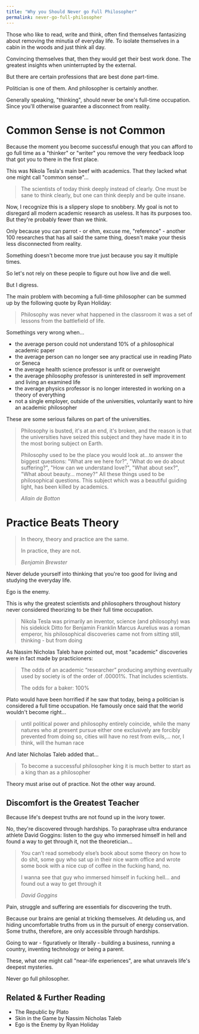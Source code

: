 ```yaml
---
title: "Why you Should Never go Full Philosopher"
permalink: never-go-full-philosopher
---
```


Those who like to read, write and think, often find themselves fantasizing about removing the minutia of everyday life. To isolate themselves in a cabin in the woods and just think all day.

Convincing themselves that, then they would get their best work done. The greatest insights when uninterrupted by the external.

But there are certain professions that are best done part-time.

Politician is one of them. And philosopher is certainly another.

Generally speaking, "thinking", should never be one's full-time occupation. Since you'll otherwise guarantee a disconnect from reality.

# Common Sense is not Common

Because the moment you become successful enough that you can afford to go full time as a "thinker" or "writer" you remove the very feedback loop that got you to there in the first place.

This was Nikola Tesla's main beef with academics. That they lacked what one might call "common sense"...

> The scientists of today think deeply instead of clearly. One must be sane to think clearly, but one can think deeply and be quite insane.

Now, I recognize this is a slippery slope to snobbery. My goal is not to disregard all modern academic research as useless. It has its purposes too. But they're probably fewer than we think.

Only because you can parrot - or ehm, excuse me, "reference" - another 100 researches that has all said the same thing, doesn't make your thesis less disconnected from reality.

Something doesn't become more true just because you say it multiple times.

So let's not rely on these people to figure out how live and die well.

But I digress.

The main problem with becoming a full-time philosopher can be summed up by the following quote by Ryan Holiday:

> Philosophy was never what happened in the classroom it was a set of lessons from the battlefield of life.

Somethings very wrong when...

* the average person could not understand 10% of a philosophical academic paper
* the average person can no longer see any practical use in reading Plato or Seneca
* the average health science professor is unfit or overweight
* the average philosophy professor is uninterested in self improvement and living an examined life
* the average physics professor is no longer interested in working on a theory of everything
* not a single employer, outside of the universities, voluntarily want to hire an academic philosopher

These are some serious failures on part of the universities.

> Philosophy is busted, it's at an end, it's broken, and the reason is that the universities have seized this subject and they have made it in to the most boring subject on Earth.
> 
> Philosophy used to be the place you would look at...to answer the biggest questions: "What are we here for?", "What do we do about suffering?", "How can we understand love?", "What about sex?", "What about beauty... money?" All these things used to be philosophical questions. This subject which was a beautiful guiding light, has been killed by academics.
> 
> <cite>Allain de Botton</cite>

# Practice Beats Theory

> In theory, theory and practice are the same.
> 
> In practice, they are not.
> 
> <cite>Benjamin Brewster</cite>

Never delude yourself into thinking that you're too good for living and studying the everyday life.

Ego is the enemy.

This is why the greatest scientists and philosophers throughout history never considered theorizing to be their full time occupation.

> Nikola Tesla was primarily an inventor, science (and philosophy) was his sidekick
> Ditto for Benjamin Franklin
> Marcus Aurelius was a roman emperor, his philosophical discoveries came not from sitting still, thinking - but from doing

As Nassim Nicholas Taleb have pointed out, most "academic" discoveries were in fact made by practicioners: 

> The odds of an academic “researcher” producing anything eventually used by society is of the order of .00001%. That includes scientists.
>
> The odds for a baker: 100%

Plato would have been horrified if he saw that today, being a politician is considered a full time occupation. He famously once said that the world wouldn't become right...

> until political power and philosophy entirely coincide, while the many natures who at present pursue either one exclusively are forcibly prevented from doing so, cities will have no rest from evils,... nor, I think, will the human race

And later Nicholas Taleb added that...

> To become a successful philosopher king it is much better to start as a king than as a philosopher

Theory must arise out of practice. Not the other way around.

## Discomfort is the Greatest Teacher

Because life's deepest truths are not found up in the ivory tower.

No, they're discovered through hardships. To paraphrase ultra endurance athlete David Goggins: listen to the guy who immersed himself in hell and found a way to get through it, not the theoretician...

> You can’t read somebody else’s book about some theory on how to do shit, some guy who sat up in their nice warm office and wrote some book with a nice cup of coffee in the fucking hand, no.
> 
> I wanna see that guy who immersed himself in fucking hell… and found out a way to get through it
> 
> <cite>David Goggins</cite>

Pain, struggle and suffering are essentials for discovering the truth.

Because our brains are genial at tricking themselves. At deluding us, and hiding uncomfortable truths from us in the pursuit of energy conservation. Some truths, therefore, are only accessible through hardships.

Going to war - figuratively or literally - building a business, running a country, inventing technology or being a parent.

These, what one might call "near-life experiences", are what unravels life's deepest mysteries.

Never go full philosopher.

## Related & Further Reading

* The Republic by Plato
* Skin in the Game by Nassim Nicholas Taleb
* Ego is the Enemy by Ryan Holiday
